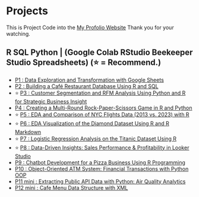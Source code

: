 # Projects
This is Project Code into the [My Profolio Website](https://phubordin.github.io/My-Portfolio-Website/) Thank you for your watching.

## R SQL Python | (Google Colab RStudio Beekeeper Studio Spreadsheets) (⭐️ = Recommend.)
- [P1 : Data Exploration and Transformation with Google Sheets](portfolio-project/P01-Data-Exploration-and-Transformation-with-Google-Sheets.md)
- [P2 : Building a Café Restaurant Database Using R and SQL](portfolio-project/P02-Building-a-Cafe-Restaurant-Database-Using-R-and-SQL.md)
- ⭐️ [P3 : Customer Segmentation and RFM Analysis Using Python and R for Strategic Business Insight](portfolio-project/P03-Customer-Segmentation-and-RFM-Analysis-Using-Python-and-R-for-Strategic-Business-Insight.ipynb)
- [P4 : Creating a Multi-Round Rock-Paper-Scissors Game in R and Python](portfolio-project/P04-Creating-a-Multi-Round-Rock-Paper-Scissors-Game-in-R-and-Python.ipynb)
- ⭐️ [P5 : EDA and Comparison of NYC Flights Data (2013 vs. 2023) with R](portfolio-project/P05-EDA-and-Comparison-of-NYC-Flights-Data-2013-vs-2023-with-R.ipynb)
- ⭐️ [P6 : EDA Visualization of the Diamond Dataset Using R and R Markdown](portfolio-project/P06-EDA-Visualization-of-the-Diamond-Dataset-Using-R-and-R-Markdown..pdf)
- ⭐️ [P7 : Logistic Regression Analysis on the Titanic Dataset Using R](portfolio-project/P07-Titanic-Survival-Prediction-A-Comparative-Analysis-of-Classification-Models.html)
- ⭐️ [P8 : Data-Driven Insights: Sales Performance & Profitability in Looker Studio](P8-Data-Driven-Insights-Sales-Performance-&-Profitability-in-Looker-Studio.md)
- [P9 : Chatbot Development for a Pizza Business Using R Programming](P9-Chatbot-Development-for-a-Pizza-Business-Using-Programming.md)
- [P10 : Object-Oriented ATM System: Financial Transactions with Python OOP](P10-Object-Oriented-ATM-System-Financial-Transactions-with-Python-OOP.md)
- [P11 mini : Extracting Public API Data with Python: Air Quality Analytics](P11-mini-Extracting-Public-API-Data-with-Python-Air-Quality-Analytics.md)
- [P12 mini : Cafe Menu Data Structure with XML](P12-Cafe-Menu-Data-Structure-with-XML.md)
